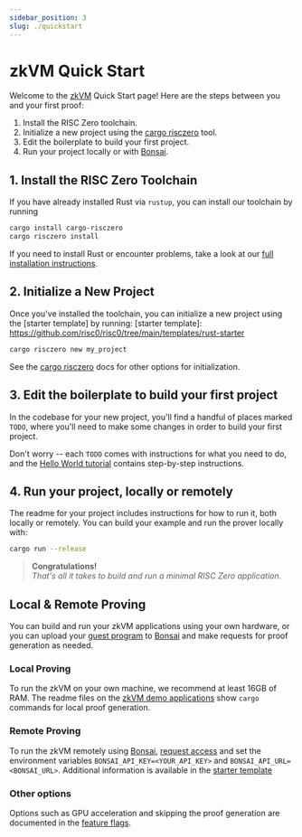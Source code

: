 ```yaml
---
sidebar_position: 3
slug: ./quickstart
---
```


# zkVM Quick Start

Welcome to the [zkVM] Quick Start page! Here are the steps between you and your first proof:

1. Install the RISC Zero toolchain.
2. Initialize a new project using the [cargo risczero] tool.
3. Edit the boilerplate to build your first project.
4. Run your project locally or with [Bonsai].

## 1. Install the RISC Zero Toolchain

If you have already installed Rust via `rustup`, you can install our toolchain by running

```bash
cargo install cargo-risczero
cargo risczero install
```

If you need to install Rust or encounter problems, take a look at our [full installation instructions](./install.md).

## 2. Initialize a New Project

Once you've installed the toolchain, you can initialize a new project using the [starter template] by running:
[starter template]: https://github.com/risc0/risc0/tree/main/templates/rust-starter

```bash
cargo risczero new my_project
```

See the [cargo risczero] docs for other options for initialization.

## 3. Edit the boilerplate to build your first project

In the codebase for your new project, you'll find a handful of places marked `TODO`, where you'll need to make some changes in order to build your first project.

Don't worry -- each `TODO` comes with instructions for what you need to do, and the [Hello World tutorial] contains step-by-step instructions.

## 4. Run your project, locally or remotely

The readme for your project includes instructions for how to run it, both locally or remotely.
You can build your example and run the prover locally with:

```bash
cargo run --release
```

> **Congratulations!** <br/>_That's all it takes to build and run a minimal RISC Zero application._

## Local & Remote Proving

You can build and run your zkVM applications using your own hardware, or you can upload your [guest program] to [Bonsai] and make requests for proof generation as needed.

### Local Proving

To run the zkVM on your own machine, we recommend at least 16GB of RAM.
The readme files on the [zkVM demo applications] show `cargo` commands for local proof generation.

### Remote Proving

To run the zkVM remotely using [Bonsai], [request access] and set the environment variables `BONSAI_API_KEY=<YOUR_API_KEY>` and `BONSAI_API_URL=<BONSAI_URL>`.
Additional information is available in the [starter template](https://github.com/risc0/risc0/tree/main/templates/rust-starter#running-proofs-remotely-on-bonsai)

### Other options

Options such as GPU acceleration and skipping the proof generation are documented in the [feature flags].

[zkVM]: ../zkvm/
[guest program]: /terminology#guest-program
[Bonsai]: ../bonsai/bonsai-overview.md
[install]: ./install.md
[feature flags]: https://github.com/risc0/risc0#feature-flags
[zkVM demo applications]: https://github.com/risc0/risc0/tree/v0.18.0/examples/
[cargo risczero]: https://docs.rs/cargo-risczero
[Hello World tutorial]: https://github.com/risc0/risc0/tree/main/examples/hello-world/tutorial.md
[demo applications]: https://github.com/risc0/risc0/tree/v0.18.0/examples
[Bonsai Quick Start]: ../../bonsai/quickstart
[request access]: https://bonsai.xyz/apply
